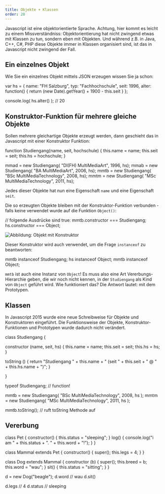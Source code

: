 ```yaml
---
title: Objekte + Klassen
order: 20
---
```


Javascript ist eine objektorientierte Sprache. Achtung, hier kommt es leicht zu einem Missverständniss: 
Objektorientierung hat nicht zwingend etwas mit Klassen zu tun, sondern eben mit Objekten.  Und während
z.B. in Java, C++, C#, PHP diese Objekte immer in Klassen organisiert sind, ist das in Javascript nicht
zwingend der Fall.

## Ein einzelnes Objekt 

Wie Sie ein einzelnes Objekt mittels
JSON erzeugen wissen Sie ja schon:

<javascript caption="Objekt in JSON Schreibweise">
var hs = {
  name: "FH Salzburg",
  typ: "Fachhochschule",
  seit: 1996,
  alter: function() { return  (new Date).getYear() + 1900 - this.seit }
};

console.log( hs.alter() );  // 20
</javascript>


## Konstruktor-Funktion für mehrere gleiche Objekte

Sollen mehrere gleichartige Objekte erzeugt werden, dann
geschieht das in Javascript mit einer Konstruktor Funktion: 

<javascript caption="Konstruktor für Objekte">
function Studiengang(name, seit, hochschule) {
  this.name = name;
  this.seit = seit;
  this.hs = hochschule;
}

mmad = new Studiengang( "DI(FH) MultiMediaArt", 1996, hs);
mmab = new Studiengang( "BA MultiMediaArt", 2006, hs);
mmtb = new Studiengang( "BSc MultiMediaTechnology", 2008, hs);
mmtm = new Studiengang( "MSc MultiMediaTechnology", 2011, hs);
</javascript>

Jedes dieser Objekte hat nun eine Eigenschaft `name`
 und eine Eigenschaft `seit`.

Die so erzeugten Objekte bleiben mit der Konstruktor-Funktion
verbunden - falls keine verwendet wurde auf die Funktion `Object()`:


<javascript caption="Fortsetzung: Konstruktor-Funktionen">
// folgende Ausdrücke sind true:
mmtb.constructor === Studiengang;
hs.constructor === Object;
</javascript>

![Abbildung: Objekt mit Konstruktor](/images/objekt-mit-objekt-und-constructor.png)

Dieser Konstruktor wird auch verwendet, um die Frage `instanceof` zu beantworten:

<javascript caption="Fortsetzung: Operator instanceof">
mmtb instanceof Studiengang;
hs instanceof Object;
mmtb instanceof Object;
</javascript>

`mmtb` ist auch eine Instanz von `Object`! Es muss also eine Art Vererbungs-Hierarchie
geben, die wir noch nicht kennen, in der `Studiengang` als Kind von `Object` geführt wird.
Wie funktioniert das?  Die Antwort lautet:  mit dem Prototypen.



## Klassen

In Javascript 2015 wurde eine neue Schreibweise für Objekte und Konstruktoren
eingeführt. Die Funktionsweise der Objekte, Konstruktor-Funktionen und Prototypen
wurde dadurch nicht verändert.

<javascript caption="Methoden und Attribute definieren mit dem Prototyp">

class Studiengang {

  constructor (name, seit, hs) {
    this.name = name;
    this.seit = seit;
    this.hs = hs;
  }


  toString () {
    return "Studiengang " + this.name + 
      " (seit " + this.seit + 
      " @ " + this.hs.name + ")";
  }

} 

typeof Studiengang;  // function! 

mmtb = new Studiengang( "BSc MultiMediaTechnology", 2008, hs );
mmtm = new Studiengang( "MSc MultiMediaTechnology", 2011, hs );

mmtb.toString();  // ruft toString Methode auf
</javascript>



## Vererbung



<javascript caption="Vererbung von Attributen">
class Pet {
  constructor() {
    this.status = "sleeping";
  }
  log() {
    console.log("i am " + this.status + 
      ". " + this.word + "!");
  }
}

class Mammal extends Pet {
  constructor() {
    super();
    this.legs = 4;
  }
}

class Dog extends Mammal {
  constructor (b) {
    super();
    this.breed = b;
    this.word = "wau";
  }
  sit() {
    this.status = "sitting";
  }
}


d = new Dog("beagle");
d.word    // wau
d.sit() 

d.legs    // 4
d.status  // sleeping
</javascript>


